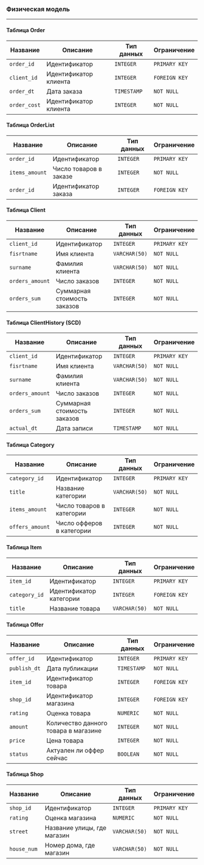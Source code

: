 ### **Физическая модель**
-----
#### Таблица Order

| Название | Описание | Тип данных | Ограничение |
|----------|----------|------------|-------------|
|`order_id`| Идентификатор | `INTEGER` | `PRIMARY KEY` |
| `client_id`| Идентификатор клиента |`INTEGER` | `FOREIGN KEY` |
| `order_dt` | Дата заказа | `TIMESTAMP` | `NOT NULL` |
| `order_cost` | Идентификатор клиента | `INTEGER` | `NOT NULL` |

#### Таблица OrderList

| Название | Описание | Тип данных | Ограничение |
|----------|----------|------------|-------------|
|`order_id`| Идентификатор | `INTEGER` | `PRIMARY KEY` |
| `items_amount`| Число товаров в заказе |`INTEGER` | `NOT NULL` |
| `order_id` | Идентификатор заказа | `INTEGER` | `FOREIGN KEY` |

#### Таблица Client

| Название | Описание | Тип данных | Ограничение |
|----------|----------|------------|-------------|
|`client_id`| Идентификатор | `INTEGER` | `PRIMARY KEY` |
| `fisrtname`| Имя клиента |`VARCHAR(50)` | `NOT NULL` |
| `surname` | Фамилия клиента | `VARCHAR(50)` | `NOT NULL` |
| `orders_amount` | Число заказов | `INTEGER` | `NOT NULL` |
| `orders_sum` | Суммарная стоимость заказов | `INTEGER` | `NOT NULL` |

#### Таблица ClientHistory (SCD)

| Название | Описание | Тип данных | Ограничение |
|----------|----------|------------|-------------|
|`client_id`| Идентификатор | `INTEGER` | `PRIMARY KEY` |
| `fisrtname`| Имя клиента |`VARCHAR(50)` | `NOT NULL` |
| `surname` | Фамилия клиента | `VARCHAR(50)` | `NOT NULL` |
| `orders_amount` | Число заказов | `INTEGER` | `NOT NULL` |
| `orders_sum` | Суммарная стоимость заказов | `INTEGER` | `NOT NULL` |
| `actual_dt` | Дата записи | `TIMESTAMP` | `NOT NULL` |

#### Таблица Category

| Название | Описание | Тип данных | Ограничение |
|----------|----------|------------|-------------|
|`category_id`| Идентификатор | `INTEGER` | `PRIMARY KEY` |
| `title`| Название категории |`VARCHAR(50)` | `NOT NULL` |
| `items_amount` | Число товаров в категории | `INTEGER` | `NOT NULL` |
| `offers_amount` | Число офферов в категории | `INTEGER` | `NOT NULL` |

#### Таблица Item

| Название | Описание | Тип данных | Ограничение |
|----------|----------|------------|-------------|
|`item_id`| Идентификатор | `INTEGER` | `PRIMARY KEY` |
| `category_id`| Идентификатор категории |`INTEGER` | `FOREIGN KEY` |
| `title` | Название товара | `VARCHAR(50)` | `NOT NULL` |

#### Таблица Offer

| Название | Описание | Тип данных | Ограничение |
|----------|----------|------------|-------------|
|`offer_id`| Идентификатор | `INTEGER` | `PRIMARY KEY` |
| `publish_dt`| Дата публикации |`TIMESTAMP` | `NOT NULL` |
| `item_id` | Идентификатор товара | `INTEGER` | `FOREIGN KEY` |
| `shop_id` | Идентификатор магазина | `INTEGER` | `FOREIGN KEY` |
| `rating` | Оценка товара | `NUMERIC` | `NOT NULL` |
| `amount` | Количество данного товара в магазине | `INTEGER` | `NOT NULL` |
| `price` | Цена товара | `INTEGER` | `NOT NULL` |
| `status` | Актуален ли оффер сейчас | `BOOLEAN` | `NOT NULL` |

#### Таблица Shop

| Название | Описание | Тип данных | Ограничение |
|----------|----------|------------|-------------|
|`shop_id`| Идентификатор | `INTEGER` | `PRIMARY KEY` |
| `rating`| Оценка магазина |`NUMERIC` | `NOT NULL` |
| `street` | Название улицы, где магазин | `VARCHAR(50)` | `NOT NULL` |
| `house_num` | Номер дома, где магазин | `VARCHAR(50)` | `NOT NULL` |

